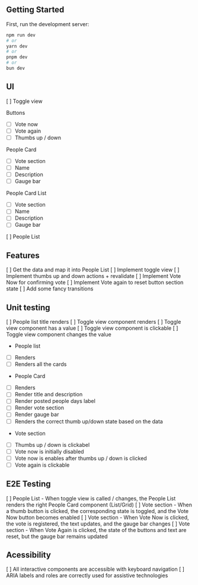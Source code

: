 ## Getting Started

First, run the development server:

```bash
npm run dev
# or
yarn dev
# or
pnpm dev
# or
bun dev
```

## UI

[ ] Toggle view

Buttons

- [ ] Vote now
- [ ] Vote again
- [ ] Thumbs up / down

People Card

- [ ] Vote section
- [ ] Name
- [ ] Description
- [ ] Gauge bar

People Card List

- [ ] Vote section
- [ ] Name
- [ ] Description
- [ ] Gauge bar

[ ] People List

## Features

[ ] Get the data and map it into People List
[ ] Implement toggle view
[ ] Implement thumbs up and down actions + revalidate
[ ] Implement Vote Now for confirming vote
[ ] Implement Vote again to reset button section state
[ ] Add some fancy transitions

## Unit testing

[ ] People list title renders
[ ] Toggle view component renders
[ ] Toggle view component has a value
[ ] Toggle view component is clickable
[ ] Toggle view component changes the value

- People list
- [ ] Renders
- [ ] Renders all the cards

- People Card
- [ ] Renders
- [ ] Render title and description
- [ ] Render posted people days label
- [ ] Render vote section
- [ ] Render gauge bar
- [ ] Renders the correct thumb up/down state based on the data

- Vote section
- [ ] Thumbs up / down is clickabel
- [ ] Vote now is initially disabled
- [ ] Vote now is enables after thumbs up / down is clicked
- [ ] Vote again is clickable

## E2E Testing

[ ] People List - When toggle view is called / changes, the People List renders the right People Card component (List/Grid)
[ ] Vote section - When a thumb button is clicked, the corresponding state is toggled, and the Vote Now button becomes enabled
[ ] Vote section - When Vote Now is clicked, the vote is registered, the text updates, and the gauge bar changes
[ ] Vote section - When Vote Again is clicked, the state of the buttons and text are reset, but the gauge bar remains updated

## Acessibility

[ ] All interactive components are accessible with keyboard navigation
[ ] ARIA labels and roles are correctly used for assistive technologies
